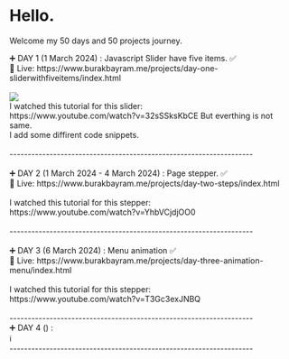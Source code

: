 <h1>Hello.</h1> 
<p>Welcome my 50 days and 50 projects journey.</p>

<p>
  ➕ DAY 1 (1 March 2024) : Javascript Slider have five items. ✅ <br>
  🔗 Live: https://www.burakbayram.me/projects/day-one-sliderwithfiveitems/index.html <br> 
  <br>
  <img src="https://www.burakbayram.me/projects/images/img1.png"></img>
  <br>
  I watched this tutorial for this slider: <br>
  https://www.youtube.com/watch?v=32sSSksKbCE But everthing is not same.<br>
  I add some diffirent code snippets. <br><br>
-------------------------------------------------------------------<br>
  <br>
 ➕ DAY 2 (1 March 2024 - 4 March 2024) : Page stepper. ✅ <br>
  🔗 Live: https://www.burakbayram.me/projects/day-two-steps/index.html <br> 
  <br>
  I watched this tutorial for this stepper: <br>
  https://www.youtube.com/watch?v=YhbVCjdjOO0<br><br>
-------------------------------------------------------------------<br>
  <br>
 ➕ DAY 3 (6 March 2024) : Menu animation ✅ <br>
  🔗 Live: https://www.burakbayram.me/projects/day-three-animation-menu/index.html <br> 
  <br>
  I watched this tutorial for this stepper: <br>
  https://www.youtube.com/watch?v=T3Gc3exJNBQ<br><br>
-------------------------------------------------------------------<br>
➕ DAY 4 () :<br>
  ℹ️<br>
-------------------------------------------------------------------<br>

</p>
